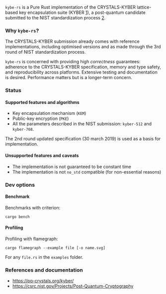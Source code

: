 `kybe-rs` is a Pure Rust implementation of the CRYSTALS-KYBER lattice-based key encapsulation suite (KYBER [1]), a post-quantum candidate submitted to the NIST standardization process [2].

### Why `kybe-rs`?

The CRYSTALS-KYBER submission already comes with reference implementations, including optimised versions and as made through the 3rd round of NIST standardization process.

`kybe-rs` is concerned with providing high *correctness* guarantees: adherence to the CRYSTALS-KYBER specification, memory and type safety, and reproducibility across platforms. Extensive testing and documentation is desired. Performance matters but is a longer-term concern.

### Status

#### Supported features and algorithms

* Key encapsulation mechanism (`KEM`)
* Public-key encryption (`PKE`)
* All the parameters described in the NIST submission: `kyber-512` and `kyber-768`.

The 2nd round updated specification (30 march 2019) is used as a basis for implementation.

#### Unsupported features and caveats

* The implementation is not guaranteed to be constant time
* The implementation is not `no_std` compatible (for non-essential reasons)

### Dev options

#### Benchmark
Benchmarks with criterion:

```cargo bench```

#### Profiling

Profiling with flamegraph:

```cargo flamegraph --example file [-o name.svg]```

For any `file.rs` in the `examples` folder.

### References and documentation

* https://pq-crystals.org/kyber/
* https://csrc.nist.gov/Projects/Post-Quantum-Cryptography

[1]: https://pq-crystals.org/kyber/
[2]: https://csrc.nist.gov/Projects/Post-Quantum-Cryptography